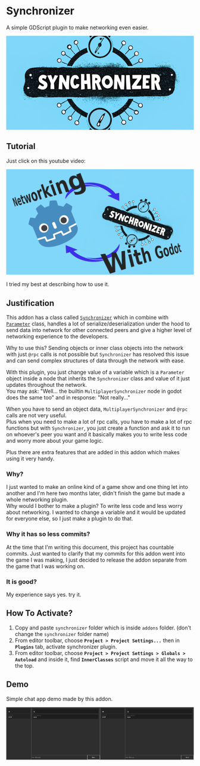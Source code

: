 # Synchronizer

A simple GDScript plugin to make networking even easier.

![Synchronizer banner](./images/banner.png)

## Tutorial

Just click on this youtube video:

[![Synchronizer Thumbnail](./images/thumbnail.png)](https://www.youtube.com/watch?v=HpfknWINZog&ab_channel=FreakyDev)

I tried my best at describing how to use it.

## Justification

This addon has a class called [`Synchronizer`](./addons/synchronizer/synchronizer.gd) which in combine with [`Parameter`](./addons/synchronizer/parameter.gd) class, handles a lot of serialize/deserialization under the hood to send data into network for other connected peers and give a higher level of networking experience to the developers.

Why to use this? Sending objects or inner class objects into the network with just `@rpc` calls is not possible but `Synchronizer` has resolved this issue and can send complex structures of data through the network with ease.

With this plugin, you just change value of a variable which is a `Parameter` object inside a node that inherits the `Synchronizer` class and value of it just updates throughout the network.\
You may ask: "Well... the builtin `MultiplayerSynchronizer` node in godot does the same too" and in response: "Not really..."

When you have to send an object data, `MultiplayerSynchronizer` and `@rpc` calls are not very useful.\
Plus when you need to make a lot of rpc calls, you have to make a lot of rpc functions but with `Synchronizer`, you just create a function and ask it to run on whoever's peer you want and it basically makes you to write less code and worry more about your game logic.

Plus there are extra features that are added in this addon which makes using it very handy.

### Why?

I just wanted to make an online kind of a game show and one thing let into another and I'm here two months later, didn't finish the game but made a whole networking plugin.\
Why would I bother to make a plugin? To write less code and less worry about networking. I wanted to change a variable and it would be updated for everyone else, so I just make a plugin to do that.

### Why it has so less commits?

At the time that I'm writing this document, this project has countable commits. Just wanted to clarify that my commits for this addon went into the game I was making, I just decided to release the addon separate from the game that I was working on.

### It is good?

My experience says yes. try it.

## How To Activate?

1. Copy and paste `synchronizer` folder which is inside `addons` folder. (don't change the `synchronizer` folder name)
2. From editor toolbar, choose **`Project > Project Settings...`** then in **`Plugins`** tab, activate synchronizer plugin.
3. From editor toolbar, choose **`Project > Project Settings > Globals > Autoload`** and inside it, find **`InnerClasses`** script and move it all the way to the top.

## Demo

Simple chat app demo made by this addon.

![Chat app demo](./images/demo.png)
